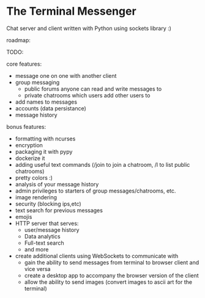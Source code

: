 # The Terminal Messenger #

Chat server and client written with Python using sockets library :)

roadmap:

TODO: 

core features:
- message one on one with another client
- group messaging
    - public forums anyone can read and write messages to
    - private chatrooms which users add other users to
- add names to messages
- accounts (data persistance)
- message history


bonus features:
- formatting with ncurses
- encryption
- packaging it with pypy
- dockerize it 
- adding useful text commands (/join to join a chatroom, /l to list public chatrooms)
- pretty colors :)
- analysis of your message history
- admin privileges to starters of group messages/chatrooms, etc.
- image rendering 
- security (blocking ips,etc)
- text search for previous messages
- emojis
- HTTP server that serves:
	- user/message history
	- Data analytics
	- Full-text search
	- and more
- create additional clients using WebSockets to communicate with
	- gain the ability to send messages from terminal to browser client and vice versa
	- create a desktop app to accompany the browser version of the client
	- allow the ability to send images (convert images to ascii art for the terminal)
